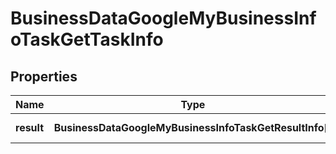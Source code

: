 # BusinessDataGoogleMyBusinessInfoTaskGetTaskInfo

## Properties

| Name | Type | Description | Notes |
|------------ | ------------- | ------------- | -------------|
**result** | **BusinessDataGoogleMyBusinessInfoTaskGetResultInfo[]** | array of results |[optional]|